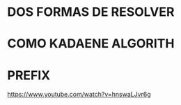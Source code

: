 # DOS FORMAS DE RESOLVER

# COMO KADAENE ALGORITH


# PREFIX

https://www.youtube.com/watch?v=hnswaLJvr6g